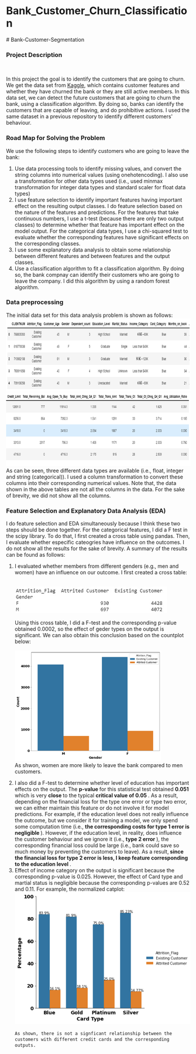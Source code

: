 <h1> Bank_Customer_Churn_Classification </h1>
# Bank-Customer-Segmentation
<h3> Project Description</h3><br>
<p> In this project the goal is to identify the customers that are going to churn. We get the data set from <a href=https://www.kaggle.com/datasets/sakshigoyal7/credit-card-customers>Kaggle</a>, which contains customer features and whether they have churned the bank or they are still active members. In this data set, we can detect the future customers that are going to churn the bank, using a classification algorithm. By doing so, banks can identify the customers that are capable of leaving, and do prohibitive actions. I used the same dataset in a previous repository to identify different customers' behaviour.</p>
<h3>Road Map for Solving the Problem</h3>
<p> We use the following steps to identify customers who are going to leave the bank:<br>
  <ol>
    <li> Use data processing tools to identify missing values, and convert the string columns into numerical values (using onehotencoding). I also use a transformation for other data types used (i.e., used minmax transformation for integer data types and standard scaler for float data types)</li>
    <li>I use feature selection to identify important features having important effect on the resulting output classes. I do feature selection based on the nature of the features and predictions. For the features that take continuous numbers, I use a t-test (because there are only two output classes) to determine whether that feature has important effect on the model output. For the categorical data types, I use a chi-squared test to evaluate whether the corresponding features have significant effects on the corresponding classes.</li>
    <li> I use some explanatory data analysis to obtain some relationship between different features and between features and the output classes. </li>
    <li>Use a classification algorithm to fit a classification algorithm. By doing so, the bank compnay can identify their customers who are going to leave the company. I did this algorithm by using a random forest algorithm.</li>
    
  </ol>
<h3> Data preprocessing </h3>
<p> The initial data set for this data analysis problem is shown as follows:<br>
  <img src='https://github.com/kaveh7293/Bank-Churn-Customer-Prediction/blob/main/Screenshot%202022-07-11%20140037.png' width="850" height="200"><br>
  <img src='https://github.com/kaveh7293/Bank-Churn-Customer-Prediction/blob/main/Screenshot%202022-07-11%20140723.png' width="850" height="200"><br>
  As can be seen, three different data types are available (i.e., float, integer and string (categorical)). I used a column transformation to convert these columns into their corresponding numerical values. Note that, the data shown in the above tables are not all the columns in the data. For the sake of brevity, we did not show all the columns. 
  
<h3> Feature Selection and Explanatory Data Analysis (EDA) </h3>
<p>I do feature selection and EDA simultaneously because I think these two steps should be done together. For the categorical features, I did a F test in the scipy library. To do that, I first created a cross table using pandas. Then, I evaluate whether especific cateogries have influence on the outcomes. I do not show all the results for the sake of brevity. A summary of the results can be found as follows:
<ol>  
  <li> I evaluated whether members from different genders (e.g., men and women) have an influence on our outcome. I first created a cross table:<br><br>

<img src='https://github.com/kaveh7293/Bank_Customer_Churn_Classification/blob/main/Screenshot%202022-07-19%20150753.jpg'><br>
  
  Using this cross table, I did a F-test and the corresponding p-value obtained 0.0002, so the effect of  geder types on the output is significant. We can also obtain this conclusion based on the countplot below:<br><br>
 <img src='https://github.com/kaveh7293/Bank_Customer_Churn_Classification/blob/main/download.png' width='400' height='300'><br>
  As shwon, women are more likely to leave the bank compared to men customers.</li>
  <li>I also did a F-test to determine whether level of education has important effects on the output. The <strong>p-value </strong> for this statistical test obtained <strong> 0.051 </strong> which is very <strong> close </strong> to the typical <strong> critical value of 0.05 </strong>. As a result, depending on the financial loss for the type one error or type two error, we can either maintain this feature or do not involve it for model predictions. For example, if the education level does not really influence the outcome, but we consider it for training a model, we only spend some computation time (i.e., <strong> the corresponding costs for type 1 error is negligible </strong>). However, if the education level, in reality, does influence the customer behaviour and we ignore it (i.e., <strong> type 2 error </strong>), the corresponding financial loss could be large (i.e., bank could save so much money by preventing the customers to leave). As a result,<strong> since the financial loss for type 2 error is less, I keep feature corresponding to the education level </strong>. </li>
  <li> Effect of income category on the output is significant because the corresponding p-value is 0.025. However, the effect of Card type and martial status is negligible because the corresponding p-values are 0.52 and 0.11. For example, the normalized catplot:<br>
    <img src='https://github.com/kaveh7293/Bank_Customer_Churn_Classification/blob/main/Class_2.png'><br>
   
    As shown, there is not a signficant relationship between the customers with different credit cards and the corresponding outputs.
   
  
  
  
  
  </li>
  </ol> 
</p>
